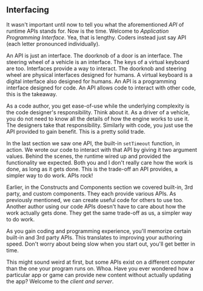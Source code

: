 ## Interfacing

It wasn't important until now to tell you what the aforementioned *API* of runtime APIs stands for. Now is the time. Welcome to *Application Programming Interface*. Yea, that is lengthy. Coders instead just say API (each letter pronounced individually).

An API is just an interface. The doorknob of a door is an interface. The steering wheel of a vehicle is an interface. The keys of a virtual keyboard are too. Interfaces provide a way to interact. The doorknob and steering wheel are physical interfaces designed for humans. A virtual keyboard is a digital interface also designed for humans. An API is a programming interface designed for code. An API allows code to interact with other code, this is the takeaway.

As a code author, you get ease-of-use while the underlying complexity is the code designer's responsibility. Think about it. As a driver of a vehicle, you do not need to know all the details of how the engine works to use it. The designers take that responsibility. Similarly with code, you just use the API provided to gain benefit. This is a pretty solid trade.

In the last section we saw one API, the built-in `setTimeout` function, in action. We wrote our code to interact with that API by giving it two argument values. Behind the scenes, the runtime wired up and provided the functionality we expected. Both you and I don't really care how the work is done, as long as it gets done. This is the trade-off an API provides, a simpler way to do work. APIs rock!

Earlier, in the Constructs and Components section we covered built-in, 3rd party, and custom components. They each provide various APIs. As previously mentioned, we can create useful code for others to use too. Another author using our code APIs doesn't have to care about how the work actually gets done. They get the same trade-off as us, a simpler way to do work.

As you gain coding and programming experience, you'll memorize certain built-in and 3rd party APIs. This translates to improving your authoring speed. Don't worry about being slow when you start out, you'll get better in time.

This might sound weird at first, but some APIs exist on a different computer than the one your program runs on. Whoa. Have you ever wondered how a particular app or game can provide new content without actually updating the app? Welcome to the *client and server*.
